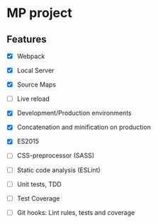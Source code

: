 # MP project

## Features

- [x] Webpack
- [x] Local Server
- [x] Source Maps
- [ ] Live reload
- [x] Development/Production environments
- [x] Concatenation and minification on production
- [x] ES2015
- [ ] CSS-preprocessor (SASS)
- [ ] Static code analysis (ESLint)
- [ ] Unit tests, TDD
- [ ] Test Coverage
- [ ] Git hooks: Lint rules, tests and coverage

